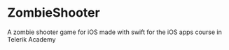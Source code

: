 # ZombieShooter
A zombie shooter game for iOS made with swift for the iOS apps course in Telerik Academy
